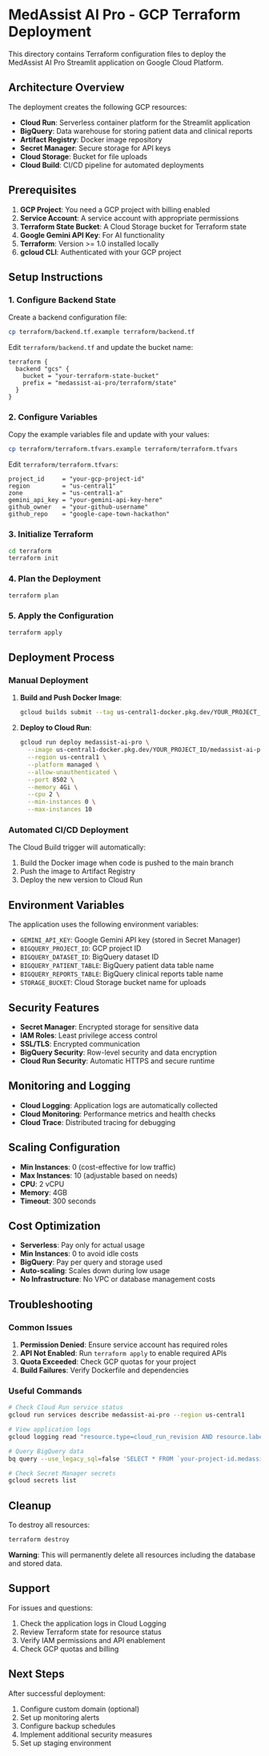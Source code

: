 # MedAssist AI Pro - GCP Terraform Deployment

This directory contains Terraform configuration files to deploy the MedAssist AI Pro Streamlit application on Google Cloud Platform.

## Architecture Overview

The deployment creates the following GCP resources:

- **Cloud Run**: Serverless container platform for the Streamlit application
- **BigQuery**: Data warehouse for storing patient data and clinical reports
- **Artifact Registry**: Docker image repository
- **Secret Manager**: Secure storage for API keys
- **Cloud Storage**: Bucket for file uploads
- **Cloud Build**: CI/CD pipeline for automated deployments

## Prerequisites

1. **GCP Project**: You need a GCP project with billing enabled
2. **Service Account**: A service account with appropriate permissions
3. **Terraform State Bucket**: A Cloud Storage bucket for Terraform state
4. **Google Gemini API Key**: For AI functionality
5. **Terraform**: Version >= 1.0 installed locally
6. **gcloud CLI**: Authenticated with your GCP project

## Setup Instructions

### 1. Configure Backend State

Create a backend configuration file:

```bash
cp terraform/backend.tf.example terraform/backend.tf
```

Edit `terraform/backend.tf` and update the bucket name:

```hcl
terraform {
  backend "gcs" {
    bucket = "your-terraform-state-bucket"
    prefix = "medassist-ai-pro/terraform/state"
  }
}
```

### 2. Configure Variables

Copy the example variables file and update with your values:

```bash
cp terraform/terraform.tfvars.example terraform/terraform.tfvars
```

Edit `terraform/terraform.tfvars`:

```hcl
project_id     = "your-gcp-project-id"
region         = "us-central1"
zone           = "us-central1-a"
gemini_api_key = "your-gemini-api-key-here"
github_owner   = "your-github-username"
github_repo    = "google-cape-town-hackathon"
```

### 3. Initialize Terraform

```bash
cd terraform
terraform init
```

### 4. Plan the Deployment

```bash
terraform plan
```

### 5. Apply the Configuration

```bash
terraform apply
```

## Deployment Process

### Manual Deployment

1. **Build and Push Docker Image**:
   ```bash
   gcloud builds submit --tag us-central1-docker.pkg.dev/YOUR_PROJECT_ID/medassist-ai-pro/medassist-ai-pro:latest
   ```

2. **Deploy to Cloud Run**:
   ```bash
   gcloud run deploy medassist-ai-pro \
     --image us-central1-docker.pkg.dev/YOUR_PROJECT_ID/medassist-ai-pro/medassist-ai-pro:latest \
     --region us-central1 \
     --platform managed \
     --allow-unauthenticated \
     --port 8502 \
     --memory 4Gi \
     --cpu 2 \
     --min-instances 0 \
     --max-instances 10
   ```

### Automated CI/CD Deployment

The Cloud Build trigger will automatically:
1. Build the Docker image when code is pushed to the main branch
2. Push the image to Artifact Registry
3. Deploy the new version to Cloud Run

## Environment Variables

The application uses the following environment variables:

- `GEMINI_API_KEY`: Google Gemini API key (stored in Secret Manager)
- `BIGQUERY_PROJECT_ID`: GCP project ID
- `BIGQUERY_DATASET_ID`: BigQuery dataset ID
- `BIGQUERY_PATIENT_TABLE`: BigQuery patient data table name
- `BIGQUERY_REPORTS_TABLE`: BigQuery clinical reports table name
- `STORAGE_BUCKET`: Cloud Storage bucket name for uploads

## Security Features

- **Secret Manager**: Encrypted storage for sensitive data
- **IAM Roles**: Least privilege access control
- **SSL/TLS**: Encrypted communication
- **BigQuery Security**: Row-level security and data encryption
- **Cloud Run Security**: Automatic HTTPS and secure runtime

## Monitoring and Logging

- **Cloud Logging**: Application logs are automatically collected
- **Cloud Monitoring**: Performance metrics and health checks
- **Cloud Trace**: Distributed tracing for debugging

## Scaling Configuration

- **Min Instances**: 0 (cost-effective for low traffic)
- **Max Instances**: 10 (adjustable based on needs)
- **CPU**: 2 vCPU
- **Memory**: 4GB
- **Timeout**: 300 seconds

## Cost Optimization

- **Serverless**: Pay only for actual usage
- **Min Instances**: 0 to avoid idle costs
- **BigQuery**: Pay per query and storage used
- **Auto-scaling**: Scales down during low usage
- **No Infrastructure**: No VPC or database management costs

## Troubleshooting

### Common Issues

1. **Permission Denied**: Ensure service account has required roles
2. **API Not Enabled**: Run `terraform apply` to enable required APIs
3. **Quota Exceeded**: Check GCP quotas for your project
4. **Build Failures**: Verify Dockerfile and dependencies

### Useful Commands

```bash
# Check Cloud Run service status
gcloud run services describe medassist-ai-pro --region us-central1

# View application logs
gcloud logging read "resource.type=cloud_run_revision AND resource.labels.service_name=medassist-ai-pro" --limit 50

# Query BigQuery data
bq query --use_legacy_sql=false 'SELECT * FROM `your-project-id.medassist_data.patient_data` LIMIT 10'

# Check Secret Manager secrets
gcloud secrets list
```

## Cleanup

To destroy all resources:

```bash
terraform destroy
```

**Warning**: This will permanently delete all resources including the database and stored data.

## Support

For issues and questions:
1. Check the application logs in Cloud Logging
2. Review Terraform state for resource status
3. Verify IAM permissions and API enablement
4. Check GCP quotas and billing

## Next Steps

After successful deployment:
1. Configure custom domain (optional)
2. Set up monitoring alerts
3. Configure backup schedules
4. Implement additional security measures
5. Set up staging environment
